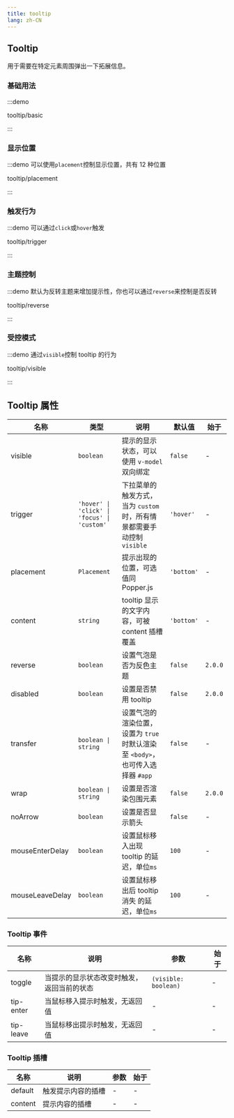 ```yaml
---
title: tooltip
lang: zh-CN
---
```


## Tooltip

<script setup>
const demos = import.meta.globEager('../../../demos/bole-design/tooltip/*/*.vue')
</script>

用于需要在特定元素周围弹出一下拓展信息。

### 基础用法

:::demo

tooltip/basic

:::

### 显示位置

:::demo 可以使用`placement`控制显示位置，共有 12 种位置

tooltip/placement

:::

### 触发行为

:::demo 可以通过`click`或`hover`触发

tooltip/trigger

:::

### 主题控制

:::demo 默认为反转主题来增加提示性，你也可以通过`reverse`来控制是否反转

tooltip/reverse

:::

### 受控模式

:::demo 通过`visible`控制 tooltip 的行为

tooltip/visible

:::

## Tooltip 属性

| 名称            | 类型                                        | 说明                                                                           | 默认值     | 始于    |
| --------------- | ------------------------------------------- | ------------------------------------------------------------------------------ | ---------- | ------- |
| visible         | `boolean`                                   | 提示的显示状态，可以使用 `v-model` 双向绑定                                    | `false`    | -       |
| trigger         | `'hover' \| 'click' \| 'focus' \| 'custom'` | 下拉菜单的触发方式，当为 `custom` 时，所有情景都需要手动控制 `visible`         | `'hover'`  | -       |
| placement       | `Placement`                                 | 提示出现的位置，可选值同 Popper.js                                             | `'bottom'` | -       |
| content         | `string`                                    | tooltip 显示的文字内容，可被 content 插槽覆盖                                  | `'bottom'` | -       |
| reverse         | `boolean`                                   | 设置气泡是否为反色主题                                                         | `false`    | `2.0.0` |
| disabled        | `boolean`                                   | 设置是否禁用 tooltip                                                           | `false`    | `2.0.0` |
| transfer        | `boolean \| string`                         | 设置气泡的渲染位置，设置为 `true` 时默认渲染至 `<body>`，也可传入选择器 `#app` | `false`    | -       |
| wrap            | `boolean \| string`                         | 设置是否渲染包围元素                                                           | `false`    | `2.0.0` |
| noArrow         | `boolean`                                   | 设置是否显示箭头                                                               | `false`    | -       |
| mouseEnterDelay | `boolean`                                   | 设置鼠标移入出现 tooltip 的延迟，单位`ms`                                      | `100`      | -       |
| mouseLeaveDelay | `boolean`                                   | 设置鼠标移出后 tooltip 消失 的延迟，单位`ms`                                   | `100`      | -       |

### Tooltip 事件

| 名称      | 说明                                       | 参数                 | 始于 |
| --------- | ------------------------------------------ | -------------------- | ---- |
| toggle    | 当提示的显示状态改变时触发，返回当前的状态 | `(visible: boolean)` | -    |
| tip-enter | 当鼠标移入提示时触发，无返回值             | -                    | -    |
| tip-leave | 当鼠标移出提示时触发，无返回值             | -                    | -    |

### Tooltip 插槽

| 名称    | 说明               | 参数 | 始于 |
| ------- | ------------------ | ---- | ---- |
| default | 触发提示内容的插槽 | -    | -    |
| content | 提示内容的插槽     | -    | -    |
